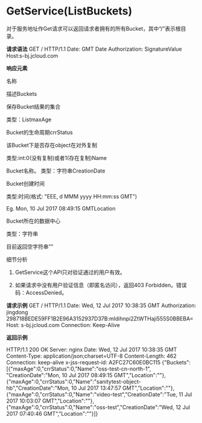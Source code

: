 # **GetService(ListBuckets)**

对于服务地址作Get请求可以返回请求者拥有的所有Bucket，其中“/”表示根目录。

**请求语法**
GET / HTTP/1.1
Date: GMT Date
Authorization: SignatureValue
Host:s-bj.jcloud.com

**响应元素**

名称

描述Buckets

保存Bucket结果的集合

类型：List<Bucket>maxAge

Bucket的生命周期crrStatus

该Bucket下是否存在object在对外复制

类型:int:0(没有复制)或者1(存在复制)Name

Bucket名称。
类型：字符串CreationDate

Bucket创建时间

类型:时间(格式: "EEE, d MMM yyyy HH:mm:ss GMT")

Eg. Mon, 10 Jul 2017 08:49:15 GMTLocation

Bucket所在的数据中心

类型：字符串

目前返回空字符串””

细节分析

1. GetService这个API只对验证通过的用户有效。

2. 如果请求中没有用户验证信息（即匿名访问），返回403 Forbidden。错误码：AccessDenied。

**请求示例**
GET / HTTP/1.1
Date: Wed, 12 Jul 2017 10:38:35 GMT
Authorization: jingdong 298718BEDE59FF1B2E96A3152937D37B:mIdihnpi2ZtWTHaji555S0BBEBA=
Host: s-bj.jcloud.com
Connection: Keep-Alive

**返回示例**

HTTP/1.1 200 OK
Server: nginx
Date: Wed, 12 Jul 2017 10:38:35 GMT
Content-Type: application/json;charset=UTF-8
Content-Length: 462
Connection: keep-alive
x-jss-request-id: A2FC27C60E0BC115
{"Buckets":[{"maxAge":0,"crrStatus":0,"Name":"oss-test-cn-north-1",
"CreationDate":"Mon, 10 Jul 2017 08:49:15 GMT","Location":""},
{"maxAge":0,"crrStatus":0,"Name":"sanitytest-object-hb","CreationDate":"Mon,
10 Jul 2017 13:47:57 GMT","Location":""},
{"maxAge":0,"crrStatus":0,"Name":"video-test","CreationDate":"Tue, 11 Jul 2017 10:03:07 GMT","Location":""},
{"maxAge":0,"crrStatus":0,"Name":"oss-test","CreationDate":"Wed, 12 Jul 2017 07:40:46 GMT","Location":""}]}